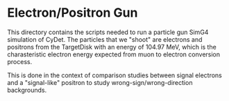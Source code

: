 # Electron/Positron Gun

This directory contains the scripts needed to run a particle gun SimG4 simulation of CyDet. The particles that we "shoot" are 
electrons and positrons from the TargetDisk with an energy of 104.97 MeV, which is the charasteristic electron energy expected 
from muon to electron conversion process.

This is done in the context of comparison studies between signal electrons and a "signal-like" positron to study 
wrong-sign/wrong-direction backgrounds.
